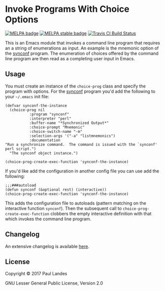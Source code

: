 # Invoke Programs With Choice Options

[![MELPA badge][melpa-badge]][melpa-link]
[![MELPA stable badge][melpa-stable-badge]][melpa-stable-link]
[![Travis CI Build Status][travis-badge]][travis-link]

This is an Emacs module that invokes a command line program that requires an a
string of enumerations as input.  An example is the mnemonic option of the
[synconf] program.  The enumeration of choices offered by the command line
program are then read as a completing user input in Emacs.


## Usage

You must create an instance of the `choice-prog` class and specify the program
with options.  For the [synconf] program
you'd add the following to your `~/.emacs` init file:
```elisp
(defvar synconf-the-instance
  (choice-prog nil
	       :program "synconf"
	       :interpreter "perl"
	       :buffer-name "*Synchronized Output*"
	       :choice-prompt "Mnemonic"
	       :choice-switch-name "-m"
	       :selection-args '("-a" "listmnemonics")
	       :documentation
"Run a synchronize command.  The command is issued with the `synconf'
perl script.")
  "The synconf object instance.")

(choice-prog-create-exec-function 'synconf-the-instance)
```

If you'd like add the configuration in another config file you can use add the
following:
```elisp
;;;###autoload
(defun synconf (&optional rest) (interactive))
(choice-prog-create-exec-function 'synconf-the-instance)
```

This adds the configuration file to autoloads (pattern matching on the
interactive function `synconf`).  Then the subsequent call to
`choice-prog-create-exec-function` clobbers the empty interactive definition
with that which invokes the command line program.


## Changelog

An extensive changelog is available [here](CHANGELOG.md).


## License

Copyright © 2017 Paul Landes

GNU Lesser General Public License, Version 2.0


<!-- links -->

[melpa-link]: https://melpa.org/#/choice-program
[melpa-stable-link]: https://stable.melpa.org/#/choice-program
[melpa-badge]: https://melpa.org/packages/choice-program-badge.svg
[melpa-stable-badge]: https://stable.melpa.org/packages/choice-program-badge.svg
[travis-link]: https://travis-ci.org/plandes/choice-program
[travis-badge]: https://travis-ci.org/plandes/choice-program.svg?branch=master
[synconf]: https://github.com/plandes/synconf
